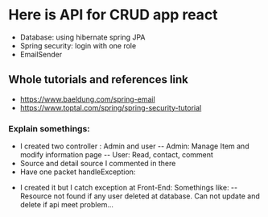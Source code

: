 # Here is API for CRUD app react
+ Database: using hibernate spring JPA
+ Spring security: login with one role
+ EmailSender


## Whole tutorials and references link

+ https://www.baeldung.com/spring-email
+ https://www.toptal.com/spring/spring-security-tutorial


### Explain somethings:

+ I created two controller : Admin and user
-- Admin: Manage Item and modify information page
-- User: Read, contact, comment
+ Source and detail source I commented in there
+ Have one packet handleException: 
- I created it but I catch exception at Front-End: Somethings like: 
 --Resource not found if any user deleted at database. Can not update and delete if api meet problem...




